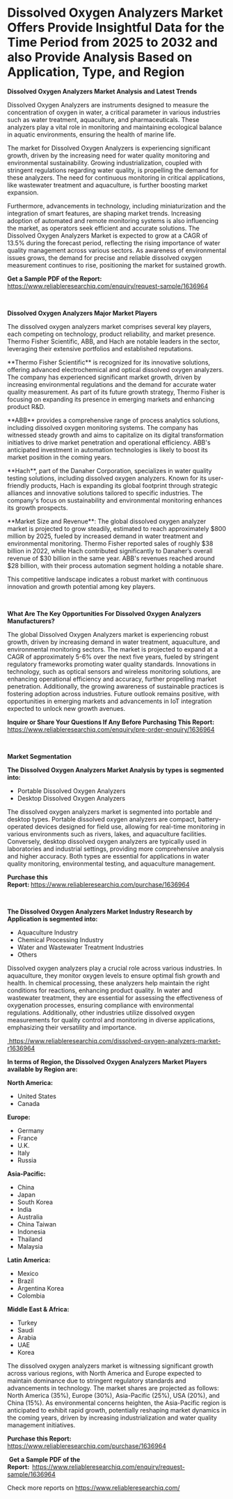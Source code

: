<p><h1>Dissolved Oxygen Analyzers Market Offers Provide Insightful Data for the Time Period from 2025 to 2032 and also Provide Analysis Based on Application, Type, and Region</h1></p><p><strong>Dissolved Oxygen Analyzers Market Analysis and Latest Trends</strong></p>
<p><p>Dissolved Oxygen Analyzers are instruments designed to measure the concentration of oxygen in water, a critical parameter in various industries such as water treatment, aquaculture, and pharmaceuticals. These analyzers play a vital role in monitoring and maintaining ecological balance in aquatic environments, ensuring the health of marine life. </p><p>The market for Dissolved Oxygen Analyzers is experiencing significant growth, driven by the increasing need for water quality monitoring and environmental sustainability. Growing industrialization, coupled with stringent regulations regarding water quality, is propelling the demand for these analyzers. The need for continuous monitoring in critical applications, like wastewater treatment and aquaculture, is further boosting market expansion.</p><p>Furthermore, advancements in technology, including miniaturization and the integration of smart features, are shaping market trends. Increasing adoption of automated and remote monitoring systems is also influencing the market, as operators seek efficient and accurate solutions. The Dissolved Oxygen Analyzers Market is expected to grow at a CAGR of 13.5% during the forecast period, reflecting the rising importance of water quality management across various sectors. As awareness of environmental issues grows, the demand for precise and reliable dissolved oxygen measurement continues to rise, positioning the market for sustained growth.</p></p>
<p><strong>Get a Sample PDF of the Report:&nbsp;</strong> <a href="https://www.reliableresearchiq.com/enquiry/request-sample/1636964?utm_campaign=2230&utm_medium=2&utm_source=Github&utm_content=ia&utm_term=17022025&utm_id=dissolved-oxygen-analyzers">https://www.reliableresearchiq.com/enquiry/request-sample/1636964</a></p>
<p>&nbsp;</p>
<p><strong>Dissolved Oxygen Analyzers Major Market Players</strong></p>
<p><p>The dissolved oxygen analyzers market comprises several key players, each competing on technology, product reliability, and market presence. Thermo Fisher Scientific, ABB, and Hach are notable leaders in the sector, leveraging their extensive portfolios and established reputations.</p><p>**Thermo Fisher Scientific** is recognized for its innovative solutions, offering advanced electrochemical and optical dissolved oxygen analyzers. The company has experienced significant market growth, driven by increasing environmental regulations and the demand for accurate water quality measurement. As part of its future growth strategy, Thermo Fisher is focusing on expanding its presence in emerging markets and enhancing product R&D.</p><p>**ABB** provides a comprehensive range of process analytics solutions, including dissolved oxygen monitoring systems. The company has witnessed steady growth and aims to capitalize on its digital transformation initiatives to drive market penetration and operational efficiency. ABB's anticipated investment in automation technologies is likely to boost its market position in the coming years.</p><p>**Hach**, part of the Danaher Corporation, specializes in water quality testing solutions, including dissolved oxygen analyzers. Known for its user-friendly products, Hach is expanding its global footprint through strategic alliances and innovative solutions tailored to specific industries. The company's focus on sustainability and environmental monitoring enhances its growth prospects.</p><p>**Market Size and Revenue**: The global dissolved oxygen analyzer market is projected to grow steadily, estimated to reach approximately $800 million by 2025, fueled by increased demand in water treatment and environmental monitoring. Thermo Fisher reported sales of roughly $38 billion in 2022, while Hach contributed significantly to Danaher’s overall revenue of $30 billion in the same year. ABB's revenues reached around $28 billion, with their process automation segment holding a notable share. </p><p>This competitive landscape indicates a robust market with continuous innovation and growth potential among key players.</p></p>
<p>&nbsp;</p>
<p><strong>What Are The Key Opportunities For Dissolved Oxygen Analyzers Manufacturers?</strong></p>
<p><p>The global Dissolved Oxygen Analyzers market is experiencing robust growth, driven by increasing demand in water treatment, aquaculture, and environmental monitoring sectors. The market is projected to expand at a CAGR of approximately 5-6% over the next five years, fueled by stringent regulatory frameworks promoting water quality standards. Innovations in technology, such as optical sensors and wireless monitoring solutions, are enhancing operational efficiency and accuracy, further propelling market penetration. Additionally, the growing awareness of sustainable practices is fostering adoption across industries. Future outlook remains positive, with opportunities in emerging markets and advancements in IoT integration expected to unlock new growth avenues.</p></p>
<p><strong>Inquire or Share Your Questions If Any Before Purchasing This Report:</strong> <a href="https://www.reliableresearchiq.com/enquiry/pre-order-enquiry/1636964?utm_campaign=2230&utm_medium=2&utm_source=Github&utm_content=ia&utm_term=17022025&utm_id=dissolved-oxygen-analyzers">https://www.reliableresearchiq.com/enquiry/pre-order-enquiry/1636964</a></p>
<p>&nbsp;</p>
<p><strong>Market Segmentation</strong></p>
<p><strong>The Dissolved Oxygen Analyzers Market Analysis by types is segmented into:</strong></p>
<p><ul><li>Portable Dissolved Oxygen Analyzers</li><li>Desktop Dissolved Oxygen Analyzers</li></ul></p>
<p><p>The dissolved oxygen analyzers market is segmented into portable and desktop types. Portable dissolved oxygen analyzers are compact, battery-operated devices designed for field use, allowing for real-time monitoring in various environments such as rivers, lakes, and aquaculture facilities. Conversely, desktop dissolved oxygen analyzers are typically used in laboratories and industrial settings, providing more comprehensive analysis and higher accuracy. Both types are essential for applications in water quality monitoring, environmental testing, and aquaculture management.</p></p>
<p><strong>Purchase this Report:&nbsp;</strong><a href="https://www.reliableresearchiq.com/purchase/1636964?utm_campaign=2230&utm_medium=2&utm_source=Github&utm_content=ia&utm_term=17022025&utm_id=dissolved-oxygen-analyzers">https://www.reliableresearchiq.com/purchase/1636964</a></p>
<p>&nbsp;</p>
<p><strong>The Dissolved Oxygen Analyzers Market Industry Research by Application is segmented into:</strong></p>
<p><ul><li>Aquaculture Industry</li><li>Chemical Processing Industry</li><li>Water and Wastewater Treatment Industries</li><li>Others</li></ul></p>
<p><p>Dissolved oxygen analyzers play a crucial role across various industries. In aquaculture, they monitor oxygen levels to ensure optimal fish growth and health. In chemical processing, these analyzers help maintain the right conditions for reactions, enhancing product quality. In water and wastewater treatment, they are essential for assessing the effectiveness of oxygenation processes, ensuring compliance with environmental regulations. Additionally, other industries utilize dissolved oxygen measurements for quality control and monitoring in diverse applications, emphasizing their versatility and importance.</p></p>
<p><a href="https://www.reliableresearchiq.com/dissolved-oxygen-analyzers-market-r1636964?utm_campaign=2230&utm_medium=2&utm_source=Github&utm_content=ia&utm_term=17022025&utm_id=dissolved-oxygen-analyzers">&nbsp;https://www.reliableresearchiq.com/dissolved-oxygen-analyzers-market-r1636964</a></p>
<p><strong>In terms of Region, the Dissolved Oxygen Analyzers Market Players available by Region are:</strong></p>
<p>
    <p> <strong> North America: </strong>
        <ul>
            <li>United States</li>
            <li>Canada</li>
        </ul>
        </p> 
    <p> <strong> Europe: </strong>
        <ul>
            <li>Germany</li>
            <li>France</li>
            <li>U.K.</li>
            <li>Italy</li>
            <li>Russia</li>
        </ul>
        </p> 
    <p> <strong> Asia-Pacific: </strong>
        <ul>
            <li>China</li>
            <li>Japan</li>
            <li>South Korea</li>
            <li>India</li>
            <li>Australia</li>
            <li>China Taiwan</li>
            <li>Indonesia</li>
            <li>Thailand</li>
            <li>Malaysia</li>
        </ul>
        </p> 
    <p> <strong> Latin America: </strong>
        <ul>
            <li>Mexico</li>
            <li>Brazil</li>
            <li>Argentina Korea</li>
            <li>Colombia</li>
        </ul>
        </p> 
    <p> <strong> Middle East & Africa: </strong>
        <ul>
            <li>Turkey</li>
            <li>Saudi</li>
            <li>Arabia</li>
            <li>UAE</li>
            <li>Korea</li>
        </ul>
    </p>
    </p>
<p><p>The dissolved oxygen analyzers market is witnessing significant growth across various regions, with North America and Europe expected to maintain dominance due to stringent regulatory standards and advancements in technology. The market shares are projected as follows: North America (35%), Europe (30%), Asia-Pacific (25%), USA (20%), and China (15%). As environmental concerns heighten, the Asia-Pacific region is anticipated to exhibit rapid growth, potentially reshaping market dynamics in the coming years, driven by increasing industrialization and water quality management initiatives.</p></p>
<p><strong>Purchase this Report: </strong><a href="https://www.reliableresearchiq.com/purchase/1636964?utm_campaign=2230&utm_medium=2&utm_source=Github&utm_content=ia&utm_term=17022025&utm_id=dissolved-oxygen-analyzers">https://www.reliableresearchiq.com/purchase/1636964</a></p>
<p>&nbsp;<strong>Get a Sample PDF of the Report:&nbsp;&nbsp;</strong><a href="https://www.reliableresearchiq.com/enquiry/request-sample/1636964?utm_campaign=2230&utm_medium=2&utm_source=Github&utm_content=ia&utm_term=17022025&utm_id=dissolved-oxygen-analyzers">https://www.reliableresearchiq.com/enquiry/request-sample/1636964</a></p>
<p><strong></strong></p>
<p>Check more reports on <a href="https://www.reliableresearchiq.com/?utm_campaign=2230&utm_medium=2&utm_source=Github&utm_content=ia&utm_term=17022025&utm_id=dissolved-oxygen-analyzers">https://www.reliableresearchiq.com/</a></p>